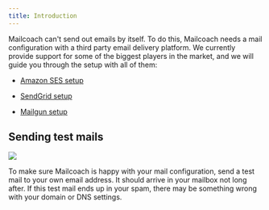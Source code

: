 ```yaml
---
title: Introduction
---
```


Mailcoach can't send out emails by itself. To do this, Mailcoach needs a mail configuration with a third party email delivery platform. We currently provide support for some of the biggest players in the market, and we will guide you through the setup with all of them:

- [Amazon SES setup](todo:link)

- [SendGrid setup](todo:link)

- [Mailgun setup](todo:link)

## Sending test mails

![](https://mailcoach.app/images/docs/app/mail-configuration/successful-test-mail.png)

To make sure Mailcoach is happy with your mail configuration, send a test mail to your own email address. It should arrive in your mailbox not long after. If this test mail ends up in your spam, there may be something wrong with your domain or DNS settings.
